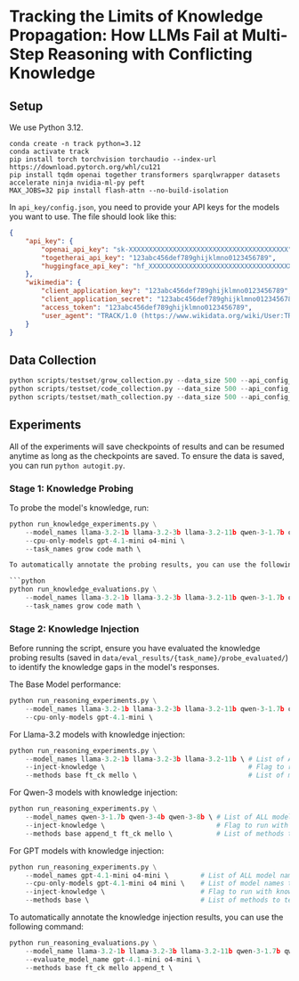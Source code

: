 # Tracking the Limits of Knowledge Propagation: How LLMs Fail at Multi-Step Reasoning with Conflicting Knowledge

## Setup

We use Python 3.12.

```
conda create -n track python=3.12
conda activate track
pip install torch torchvision torchaudio --index-url https://download.pytorch.org/whl/cu121
pip install tqdm openai together transformers sparqlwrapper datasets accelerate ninja nvidia-ml-py peft
MAX_JOBS=32 pip install flash-attn --no-build-isolation
```

In `api_key/config.json`, you need to provide your API keys for the models you want to use. The file should look like this:

```json
{
    "api_key": {
        "openai_api_key": "sk-XXXXXXXXXXXXXXXXXXXXXXXXXXXXXXXXXXXXXXXX",
        "togetherai_api_key": "123abc456def789ghijklmno0123456789",
        "huggingface_api_key": "hf_XXXXXXXXXXXXXXXXXXXXXXXXXXXXXXXXXXXXXXXX"
    },
    "wikimedia": {
        "client_application_key": "123abc456def789ghijklmno0123456789",
        "client_application_secret": "123abc456def789ghijklmno0123456789",
        "access_token": "123abc456def789ghijklmno0123456789",
        "user_agent": "TRACK/1.0 (https://www.wikidata.org/wiki/User:TRACK)"
    }
}
```

## Data Collection

```python
python scripts/testset/grow_collection.py --data_size 500 --api_config_file ./api_key/config.json
python scripts/testset/code_collection.py --data_size 500 --api_config_file ./api_key/config.json
python scripts/testset/math_collection.py --data_size 500 --api_config_file ./api_key/config.json
```

## Experiments

All of the experiments will save checkpoints of results and can be resumed anytime as long as the checkpoints are saved. To ensure the data is saved, you can run `python autogit.py`.

### Stage 1: Knowledge Probing

To probe the model's knowledge, run:

```python
python run_knowledge_experiments.py \
    --model_names llama-3.2-1b llama-3.2-3b llama-3.2-11b qwen-3-1.7b qwen-3-4b qwen-3-8b gpt-4.1-mini o4-mini \    # List of ALL model names to run.
    --cpu-only-models gpt-4.1-mini o4-mini \                                                                        # List of model names that are CPU-only
    --task_names grow code math \                                                                                   # List of task names. "grow" means WIKI (previously Graph Reasoning On Wikidata)

To automatically annotate the probing results, you can use the following command:

```python
python run_knowledge_evaluations.py \
    --model_names llama-3.2-1b llama-3.2-3b llama-3.2-11b qwen-3-1.7b qwen-3-4b qwen-3-8b gpt-4.1-mini o4-mini \    # List of ALL model names to run.
    --task_names grow code math \                                                                                   # List of task names. "grow" means WIKI (previously Graph Reasoning On Wikidata)
```

### Stage 2: Knowledge Injection

Before running the script, ensure you have evaluated the knowledge probing results (saved in `data/eval_results/{task_name}/probe_evaluated/`) to identify the knowledge gaps in the model's responses.

The Base Model performance:

```python
python run_reasoning_experiments.py \
    --model_names llama-3.2-1b llama-3.2-3b llama-3.2-11b qwen-3-1.7b qwen-3-4b qwen-3-8b gpt-4.1-mini \    # List of ALL model names to run.
    --cpu-only-models gpt-4.1-mini \                                                                        # List of model names that are CPU-only
```

For Llama-3.2 models with knowledge injection:

```python
python run_reasoning_experiments.py \
    --model_names llama-3.2-1b llama-3.2-3b llama-3.2-11b \ # List of ALL model names to run.
    --inject-knowledge \                                    # Flag to run with knowledge injection. If not set, runs original baselines.
    --methods base ft_ck mello \                            # List of methods to test (e.g., base, ft_ck).
```

For Qwen-3 models with knowledge injection:

```python
python run_reasoning_experiments.py \
    --model_names qwen-3-1.7b qwen-3-4b qwen-3-8b \ # List of ALL model names to run.
    --inject-knowledge \                            # Flag to run with knowledge injection. If not set, runs original baselines.
    --methods base append_t ft_ck mello \           # List of methods to test (e.g., base, ft_ck).
```

For GPT models with knowledge injection:

```python
python run_reasoning_experiments.py \
    --model_names gpt-4.1-mini o4-mini \        # List of ALL model names to run.
    --cpu-only-models gpt-4.1-mini o4 mini \    # List of model names that are CPU-only
    --inject-knowledge \                        # Flag to run with knowledge injection. If not set, runs original baselines.
    --methods base \                            # List of methods to test (e.g., base, ft_ck).
```

To automatically annotate the knowledge injection results, you can use the following command:

```python
python run_reasoning_evaluations.py \
    --model_name llama-3.2-1b llama-3.2-3b llama-3.2-11b qwen-3-1.7b qwen-3-4b qwen-3-8b gpt-4.1-mini o4-mini \ # List of ALL model names to run.
    --evaluate_model_name gpt-4.1-mini o4-mini \                                                                # List of model names that are CPU-only
    --methods base ft_ck mello append_t \                                                                       # List of methods to test (e.g., base, ft_ck).
```
